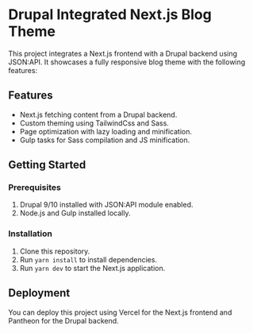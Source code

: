 # Drupal Integrated Next.js Blog Theme

This project integrates a Next.js frontend with a Drupal backend using JSON:API. It showcases a fully responsive blog theme with the following features:

## Features

- Next.js fetching content from a Drupal backend.
- Custom theming using TailwindCss and Sass.
- Page optimization with lazy loading and minification.
- Gulp tasks for Sass compilation and JS minification.

## Getting Started

### Prerequisites

1. Drupal 9/10 installed with JSON:API module enabled.
2. Node.js and Gulp installed locally.

### Installation

1. Clone this repository.
2. Run `yarn install` to install dependencies.
5. Run `yarn dev` to start the Next.js application.

## Deployment

You can deploy this project using Vercel for the Next.js frontend and Pantheon for the Drupal backend.
